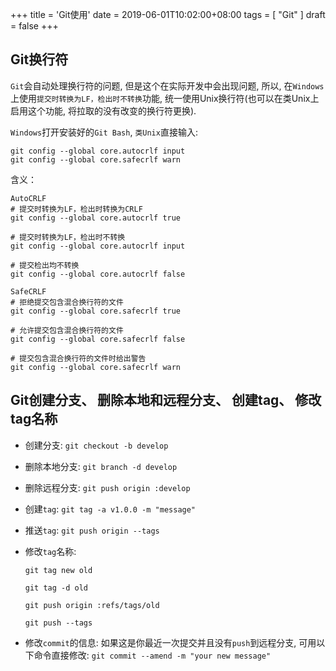 +++
title = 'Git使用'
date = 2019-06-01T10:02:00+08:00
tags = [ "Git" ]
draft = false
+++

## Git换行符

`Git`会自动处理换行符的问题, 但是这个在实际开发中会出现问题, 所以, 在`Windows`上使用`提交时转换为LF，检出时不转换`功能, 统一使用Unix换行符(也可以在类Unix上启用这个功能, 将拉取的没有改变的换行符更换).

`Windows`打开安装好的`Git Bash`, `类Unix`直接输入:
```
git config --global core.autocrlf input
git config --global core.safecrlf warn
```

含义：
```
AutoCRLF
# 提交时转换为LF，检出时转换为CRLF
git config --global core.autocrlf true

# 提交时转换为LF，检出时不转换
git config --global core.autocrlf input

# 提交检出均不转换
git config --global core.autocrlf false

SafeCRLF
# 拒绝提交包含混合换行符的文件
git config --global core.safecrlf true

# 允许提交包含混合换行符的文件
git config --global core.safecrlf false

# 提交包含混合换行符的文件时给出警告
git config --global core.safecrlf warn
```

## Git创建分支、 删除本地和远程分支、 创建tag、 修改tag名称

 - 创建分支: `git checkout -b develop`

 - 删除本地分支: `git branch -d develop`

 - 删除远程分支: `git push origin :develop`

 - 创建`tag`: `git tag -a v1.0.0 -m "message"`

 - 推送`tag`: `git push origin --tags`

 - 修改`tag`名称:
    ```
    git tag new old

    git tag -d old

    git push origin :refs/tags/old

    git push --tags
    ```

 - 修改`commit`的信息:
    如果这是你最近一次提交并且没有`push`到远程分支, 可用以下命令直接修改:
    `git commit --amend -m "your new message"`
